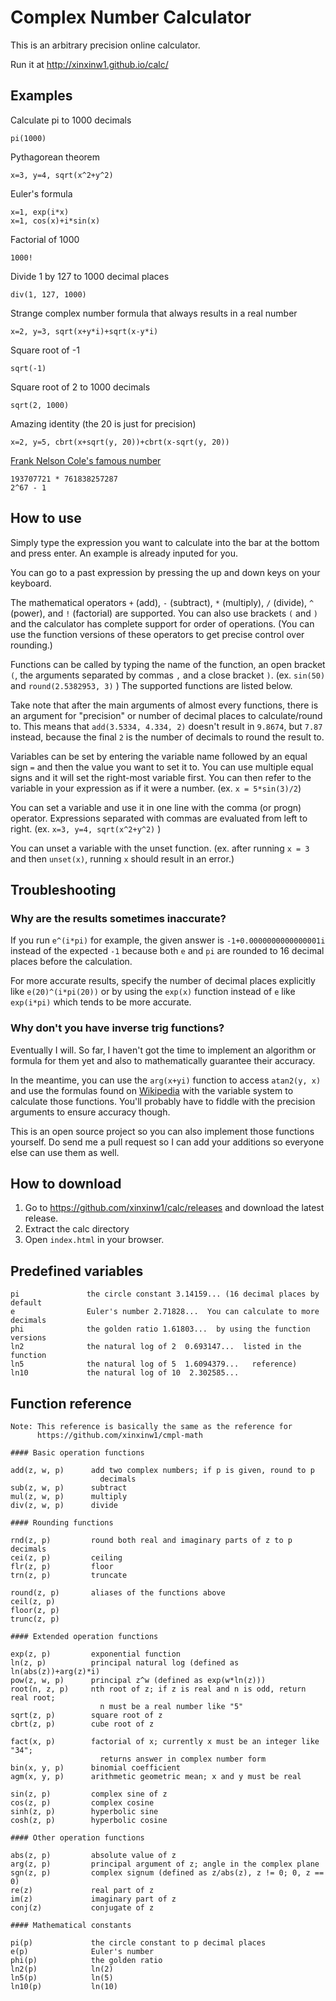 # Complex Number Calculator

This is an arbitrary precision online calculator.

Run it at http://xinxinw1.github.io/calc/

## Examples

Calculate pi to 1000 decimals

`pi(1000)`

Pythagorean theorem

`x=3, y=4, sqrt(x^2+y^2)`

Euler's formula

`x=1, exp(i*x)`  
`x=1, cos(x)+i*sin(x)`

Factorial of 1000

`1000!`

Divide 1 by 127 to 1000 decimal places

`div(1, 127, 1000)`

Strange complex number formula that always results in a real number

`x=2, y=3, sqrt(x+y*i)+sqrt(x-y*i)`

Square root of -1

`sqrt(-1)`

Square root of 2 to 1000 decimals

`sqrt(2, 1000)`

Amazing identity (the 20 is just for precision)

`x=2, y=5, cbrt(x+sqrt(y, 20))+cbrt(x-sqrt(y, 20))`

[Frank Nelson Cole's famous number](http://en.wikipedia.org/wiki/Frank_Nelson_Cole)

`193707721 * 761838257287`  
`2^67 - 1`

## How to use

Simply type the expression you want to calculate into the bar at the bottom and press enter. An example is already inputed for you.

You can go to a past expression by pressing the up and down keys on your keyboard.

The mathematical operators `+` (add), `-` (subtract), `*` (multiply), `/` (divide), `^` (power), and `!` (factorial) are supported. You can also use brackets `(` and `)` and the calculator has complete support for order of operations. (You can use the function versions of these operators to get precise control over rounding.)

Functions can be called by typing the name of the function, an open bracket `(`, the arguments separated by commas `,` and a close bracket `)`. (ex. `sin(50)` and `round(2.5382953, 3)` ) The supported functions are listed below.

Take note that after the main arguments of almost every functions, there is an argument for "precision" or number of decimal places to calculate/round to. This means that `add(3.5334, 4.334, 2)` doesn't result in `9.8674`, but `7.87` instead, because the final `2` is the number of decimals to round the result to.

Variables can be set by entering the variable name followed by an equal sign `=` and then the value you want to set it to. You can use multiple equal signs and it will set the right-most variable first. You can then refer to the variable in your expression as if it were a number. (ex. `x = 5*sin(3)/2`)

You can set a variable and use it in one line with the comma (or progn) operator. Expressions separated with commas are evaluated from left to right. (ex. `x=3, y=4, sqrt(x^2+y^2)` )

You can unset a variable with the unset function. (ex. after running `x = 3` and then `unset(x)`, running `x` should result in an error.)

## Troubleshooting

### Why are the results sometimes inaccurate?

If you run `e^(i*pi)` for example, the given answer is `-1+0.0000000000000001i` instead of the expected `-1` because both `e` and `pi` are rounded to 16 decimal places before the calculation.

For more accurate results, specify the number of decimal places explicitly like `e(20)^(i*pi(20))` or by using the `exp(x)` function instead of `e` like `exp(i*pi)` which tends to be more accurate.

### Why don't you have inverse trig functions?

Eventually I will. So far, I haven't got the time to implement an algorithm or formula for them yet and also to mathematically guarantee their accuracy.

In the meantime, you can use the `arg(x+yi)` function to access `atan2(y, x)` and use the formulas found on [Wikipedia](http://en.wikipedia.org/wiki/Inverse_trigonometric_functions#Logarithmic_forms) with the variable system to calculate those functions. You'll probably have to fiddle with the precision arguments to ensure accuracy though.

This is an open source project so you can also implement those functions yourself. Do send me a pull request so I can add your additions so everyone else can use them as well.

## How to download

1. Go to https://github.com/xinxinw1/calc/releases and download the latest release.
2. Extract the calc directory
3. Open `index.html` in your browser.

## Predefined variables

```
pi               the circle constant 3.14159... (16 decimal places by default
e                Euler's number 2.71828...  You can calculate to more decimals
phi              the golden ratio 1.61803...  by using the function versions
ln2              the natural log of 2  0.693147...  listed in the function
ln5              the natural log of 5  1.6094379...   reference)
ln10             the natural log of 10  2.302585...
```

## Function reference

```
Note: This reference is basically the same as the reference for
      https://github.com/xinxinw1/cmpl-math

#### Basic operation functions

add(z, w, p)      add two complex numbers; if p is given, round to p
                    decimals
sub(z, w, p)      subtract
mul(z, w, p)      multiply
div(z, w, p)      divide

#### Rounding functions

rnd(z, p)         round both real and imaginary parts of z to p decimals
cei(z, p)         ceiling
flr(z, p)         floor
trn(z, p)         truncate

round(z, p)       aliases of the functions above
ceil(z, p)
floor(z, p)
trunc(z, p)

#### Extended operation functions

exp(z, p)         exponential function
ln(z, p)          principal natural log (defined as ln(abs(z))+arg(z)*i)
pow(z, w, p)      principal z^w (defined as exp(w*ln(z)))
root(n, z, p)     nth root of z; if z is real and n is odd, return real root;
                    n must be a real number like "5"
sqrt(z, p)        square root of z
cbrt(z, p)        cube root of z

fact(x, p)        factorial of x; currently x must be an integer like "34";
                    returns answer in complex number form
bin(x, y, p)      binomial coefficient
agm(x, y, p)      arithmetic geometric mean; x and y must be real

sin(z, p)         complex sine of z
cos(z, p)         complex cosine
sinh(z, p)        hyperbolic sine
cosh(z, p)        hyperbolic cosine

#### Other operation functions

abs(z, p)         absolute value of z
arg(z, p)         principal argument of z; angle in the complex plane
sgn(z, p)         complex signum (defined as z/abs(z), z != 0; 0, z == 0)
re(z)             real part of z
im(z)             imaginary part of z
conj(z)           conjugate of z

#### Mathematical constants

pi(p)             the circle constant to p decimal places
e(p)              Euler's number
phi(p)            the golden ratio
ln2(p)            ln(2)
ln5(p)            ln(5)
ln10(p)           ln(10)

```



